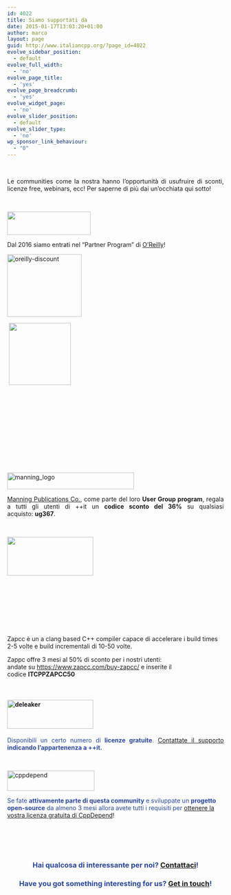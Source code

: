 ```yaml
---
id: 4022
title: Siamo supportati da
date: 2015-01-17T13:03:20+01:00
author: marco
layout: page
guid: http://www.italiancpp.org/?page_id=4022
evolve_sidebar_position:
  - default
evolve_full_width:
  - 'no'
evolve_page_title:
  - 'yes'
evolve_page_breadcrumb:
  - 'yes'
evolve_widget_page:
  - 'no'
evolve_slider_position:
  - default
evolve_slider_type:
  - 'no'
wp_sponsor_link_behaviour:
  - "0"
---
```

<p style="text-align: justify;">
  <span style="color: #ffffff;"> </span>
</p>

<p style="text-align: justify;">
  Le communities come la nostra hanno l&#8217;opportunità di usufruire di sconti, licenze free, webinars, ecc! Per saperne di più dai un&#8217;occhiata qui sotto!<span style="color: #ffffff;"> </span>
</p>

&nbsp;

<img loading="lazy" src="http://www.oreilly.com/partner_file/ORM_logo_box75_hex.jpg" width="194" height="54" /> 

<p style="text-align: justify;">
  Dal 2016 siamo entrati nel &#8220;Partner Program&#8221; di <a href="http://www.oreilly.com/">O&#8217;Reilly</a>!
</p>

<p style="text-align: justify;">
  <img loading="lazy" class="wp-image-5978 alignleft" src="http://www.italiancpp.org/wp-content/uploads/2015/01/oreilly-discount.png" alt="oreilly-discount" width="173" height="145" srcset="http://192.168.64.2/wordpress/wp-content/uploads/2015/01/oreilly-discount.png 336w, http://192.168.64.2/wordpress/wp-content/uploads/2015/01/oreilly-discount-300x250.png 300w, http://192.168.64.2/wordpress/wp-content/uploads/2015/01/oreilly-discount-250x208.png 250w" sizes="(max-width: 173px) 100vw, 173px" />
</p>

<p style="text-align: justify;">
  <span style="color: #ffffff;"> </span><img loading="lazy" class="alignleft" src="http://www.oreilly.com/partner_file/orm_partner_meerkats_125x125.png" width="144" height="144" />
</p>

&nbsp;

&nbsp;

&nbsp;

&nbsp;

&nbsp;

&nbsp;

<a href="http://www.manning.com" target="_blank"><img loading="lazy" class="wp-image-5053" src="http://www.italiancpp.org/wp-content/uploads/2015/01/manning_logo.jpg" alt="manning_logo" width="295" height="39" srcset="http://192.168.64.2/wordpress/wp-content/uploads/2015/01/manning_logo.jpg 560w, http://192.168.64.2/wordpress/wp-content/uploads/2015/01/manning_logo-300x40.jpg 300w, http://192.168.64.2/wordpress/wp-content/uploads/2015/01/manning_logo-250x33.jpg 250w" sizes="(max-width: 295px) 100vw, 295px" /></a>

<p style="text-align: justify;">
  <a href="http://www.manning.com" target="_blank">Manning Publications Co.</a>, come parte del loro <strong>User Group program</strong>, regala a tutti gli utenti di ++it un <strong>codice sconto del 36%</strong> su qualsiasi acquisto: <strong>ug367</strong>.
</p>

<p style="text-align: justify;">
  <span style="color: #ffffff;"> </span>
</p>

<p style="text-align: left;">
  <img loading="lazy" class="size-full wp-image-7943 alignleft" src="http://www.italiancpp.org/wp-content/uploads/2017/04/zapcc.png" alt="" width="200" height="90" />
</p>

<span style="color: #ffffff;"> </span>

&nbsp;

&nbsp;

<span style="color: #ffffff;"> </span>

Zapcc è un a clang based C++ compiler capace di accelerare i build times 2-5 volte e build incrementali di 10-50 volte.

Zappc offre 3 mesi al 50% di sconto per i nostri utenti:  
andate su <https://www.zapcc.com/buy-zapcc/> e inserite il codice **ITCPPZAPCC50**

&nbsp;

<h4 style="text-align: justify;">
  <a href="http://deleaker.com/"><img loading="lazy" class="alignnone wp-image-4023" src="http://www.italiancpp.org/wp-content/uploads/2015/01/deleaker.png" alt="deleaker" width="200" height="67" /></a>
</h4>

<p style="text-align: justify;">
  <span style="color: #2945a4;">Disponibili un certo numero di<strong> licenze gratuite</strong>.</span> <a href="http://deleaker.com/support.html" target="_blank">Contattate il supporto</a><strong> <span style="color: #2945a4;">indicando l&#8217;appartenenza a ++it.</span></strong>
</p>

<span style="color: #ffffff;"> </span>

[<img loading="lazy" class="alignnone wp-image-4031 " src="http://www.italiancpp.org/wp-content/uploads/2015/01/cppdepend.png" alt="cppdepend" width="203" height="47" />](http://cppdepend.com/)

<span style="color: #2945a4;">Se fate <strong>attivamente parte di questa community</strong> e sviluppate un <strong>progetto open-source</strong> da almeno 3 mesi allora avete tutti i requisiti per</span> <a href="http://cppdepend.com/CppDependForOSS.aspx" target="_blank">ottenere la vostra licenza gratuita di CppDepend</a>!

&nbsp;

<h3 style="text-align: center;">
  <span style="color: #ffffff;"> </span>
</h3>

<h3 style="text-align: center;">
  <span style="color: #2945a4;">Hai qualcosa di interessante per noi? <a href="http://www.italiancpp.org/chi-siamo/contattaci/" target="_blank">Contattaci</a>!</span>
</h3>

<h3 style="text-align: center;">
  <span style="color: #2945a4;">Have you got something interesting for us? <a href="http://www.italiancpp.org/chi-siamo/contattaci/" target="_blank">Get in touch</a>!</span>
</h3>